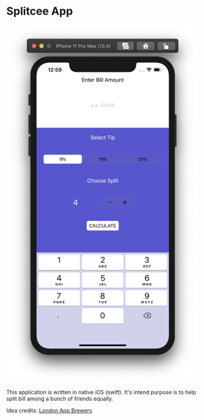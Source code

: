 # Splitcee App

![SplitceeAppScreenshot](https://github.com/m-zaink/splitcee/blob/master/SplitceeAppScreenshot.png)

This application is written in native iOS (swift). It's intend purpose is to help split bill among a bunch of friends equally.

Idea credits: [London App Brewery](https://londonappbrewery.com)
